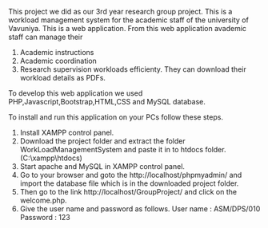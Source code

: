 This project we did as our 3rd year research group project. This is a workload management system for the academic staff of the university of Vavuniya.
This is a web application. From this web application avademic staff can manage their
01. Academic instructions
02. Academic coordination
03. Research supervision 
  workloads efficienty.
  They can download their workload details as PDFs.

To develop this web application we used PHP,Javascript,Bootstrap,HTML,CSS and MySQL database.

To install and run this application on your PCs follow these steps.
01. Install XAMPP control panel.
02. Download the project folder and extract the folder WorkLoadManagementSystem and paste it in to htdocs folder. (C:\xampp\htdocs)
03. Start apache and MySQL in XAMPP control panel.
04. Go to your browser and goto the http://localhost/phpmyadmin/ and import the database file which is in the downloaded project folder.
05. Then go to the link http://localhost/GroupProject/ and click on the welcome.php.
06. Give the user name and password as follows.
    User name : ASM/DPS/010
    Password  :  123
